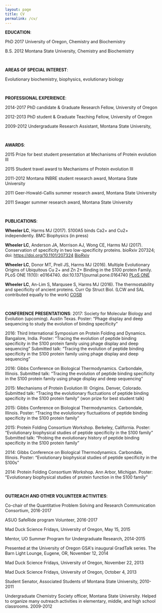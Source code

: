 ```yaml
---
layout: page
title: CV
permalink: /cv/
---
```


**EDUCATION**: 

PhD   2017  University of Oregon, Chemistry and Biochemistry

B.S.  2012  Montana State University, Chemistry and Biochemistry

<br />

**AREAS OF SPECIAL INTEREST**: 

Evolutionary biochemistry, biophysics, evolutionary biology 

<br />

**PROFESSIONAL EXPERIENCE**: 

2014-2017    PhD candidate & Graduate Research Fellow, University of Oregon

2012-2013   PhD student & Graduate Teaching Fellow, University of Oregon

2009-2012   Undergraduate Research Assistant, Montana State University,

<br />

**AWARDS**: 

2015    Prize for best student presentation at Mechanisms of Protein evolution III

2015    Student travel award to Mechanisms of Protein evolution III

2011-2012    Montana INBRE student research award, Montana State University

2011    Geer-Howald-Callis summer research award, Montana State University

2011    Swager summer research award, Montana State University

<br />

**PUBLICATIONS**: 

**Wheeler LC**, Harms MJ (2017). S100A5 binds Ca2+ and Cu2+ independently. BMC Biophysics (in press) 

**Wheeler LC**, Anderson JA, Morrison AJ, Wong CE, Harms MJ (2017). Conservation of specificity in two low-specificity proteins. bioRxiv 207324; doi: https://doi.org/10.1101/207324 [BioRxiv](https://www.biorxiv.org/content/early/2017/10/25/207324)

**Wheeler LC**, Donor MT, Prell JS, Harms MJ (2016). Multiple Evolutionary 
Origins of Ubiquitous Cu 2+ and Zn 2+ Binding in the S100 protein Family. 
PLoS ONE 11(10): e0164740. doi:10.1371/journal.pone.0164740 [PLoS ONE](http://journals.plos.org/plosone/article?id=10.1371/journal.pone.0164740)

**Wheeler LC**, An-Lim S, Marqusee S, Harms MJ (2016). The thermostability 
and specificity of ancient proteins. Curr Op Struct Biol. (LCW and SAL 
contributed equally to the work) 
[COSB](http://www.sciencedirect.com/science/article/pii/S0959440X16300501)

<br />

**CONFERENCE PRESENTATIONS**: 
2017: Society for Molecular Biology and Evolution (upcoming). Austin Texas. 
Poster: “Phage display and deep sequencing to study the evolution of binding specificity”

2016: Third International Symposium on Protein Folding and Dynamics. Bangalore, India.  Poster: “Tracing the evolution of peptide binding specificity in the S100 protein  family using phage display and deep sequencing”
Submitted talk:  “Tracing the evolution of peptide binding specificity in the S100 protein  family using phage display and deep sequencing”

2016: Gibbs Conference on Biological Thermodynamics. Carbondale, Illinois.
Submitted talk: “Tracing the evolution of peptide binding specificity in the S100 protein  family using phage display and deep sequencing”

2015: Mechanisms of Protein Evolution III: Origins. Denver, Colorado.
Submitted talk: “Tracing the evolutionary fluctuations of peptide binding specificity in the S100 protein family” (won prize for best student talk)

2015: Gibbs Conference on Biological Thermodynamics. Carbondale, Illinois.
Poster: “Tracing the evolutionary fluctuations of peptide binding specificity in the S100 protein family”

2015: Protein Folding Consortium Workshop. Berkeley, California.
Poster: “Evolutionary biophysical studies of peptide specificity in the S100 family”
Submitted talk: “Probing the evolutionary history of peptide binding specificity in the S100 protein family”

2014: Gibbs Conference on Biological Thermodynamics. Carbondale, Illinois.
Poster: “Evolutionary biophysical studies of peptide specificity in the S100s”

2014: Protein Folding Consortium Workshop. Ann Arbor, Michigan.
Poster: “Evolutionary biophysical studies of protein function in the S100 family”

<br />

**OUTREACH AND OTHER VOLUNTEER ACTIVITIES**: 

Co-chair of the Quantitative Problem Solving and Research Communication Consortium, 2016-2017

ASUO SafeRide program Volunteer, 2016-2017

Mad Duck Science Fridays, University of Oregon, May 15, 2015

Mentor, UO Summer Program for Undergraduate Research, 2014-2015

Presented at the University of Oregon GSA's inaugural GradTalk series. The Barn Light Lounge, Eugene, OR, November 12, 2014

Mad Duck Science Fridays, University of Oregon, November 22, 2013

Mad Duck Science Fridays, University of Oregon, October 4, 2013

Student Senator, Associated Students of Montana State University, 2010-2011

Undergraduate Chemistry Society officer, Montana State University. Helped to organize many outreach activities in elementary, middle, and high school classrooms. 2009-2012
